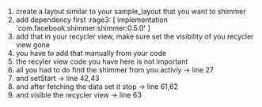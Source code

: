 1. create a layout similar to your sample_layout that you want to shimmer
2. add dependency first :rage3: [ implementation 'com.facebook.shimmer:shimmer:0.5.0' ]
3. add that in your recycler view, make sure set the visibility of you recycler view gone
4. you have to add that manually from your code
5. the recyler view code you have here is not important
6. all you had to do find the shimmer from you activiy  -> line 27
7. and setStart -> line 42,43
8. and after fetching the data set it stop -> line 61,62
9. and visible the recycler view -> line 63
